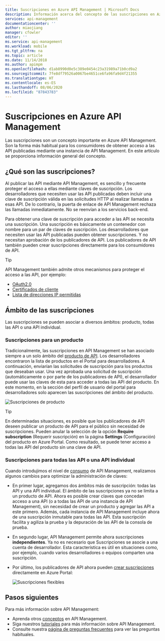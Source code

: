 ```yaml
---
title: Suscripciones en Azure API Management | Microsoft Docs
description: Información acerca del concepto de las suscripciones en Azure API Management. Los consumidores obtienen acceso a las API mediante suscripciones de Azure API Management.
services: api-management
documentationcenter: ''
author: miaojiang
manager: cfowler
editor: ''
ms.service: api-management
ms.workload: mobile
ms.tgt_pltfrm: na
ms.topic: article
ms.date: 11/14/2018
ms.author: apimpm
ms.openlocfilehash: d1ab8990d0e5c389e0454c23a31989a71b0cd9a2
ms.sourcegitcommit: 7fe8df79526a0067be4651ce6fa96fa9d4f21355
ms.translationtype: HT
ms.contentlocale: es-ES
ms.lasthandoff: 08/06/2020
ms.locfileid: "87843783"
---
```

# <a name="subscriptions-in-azure-api-management"></a>Suscripciones en Azure API Management

Las suscripciones son un concepto importante en Azure API Management. Son la forma más habitual para los consumidores de obtener acceso a las API publicadas mediante una instancia de API Management. En este artículo se proporciona información general del concepto.

## <a name="what-are-subscriptions"></a>¿Qué son las suscripciones?

Al publicar las API mediante API Management, es sencillo y frecuente proteger el acceso a ellas mediante claves de suscripción. Los desarrolladores que necesiten usar las API publicadas deben incluir una clave de suscripción válida en las solicitudes HTTP al realizar llamadas a esas API. De lo contrario, la puerta de enlace de API Management rechaza las llamadas inmediatamente. No se reenvían a los servicios back-end.

Para obtener una clave de suscripción para acceder a las API se necesita una suscripción. Una suscripción es básicamente un contenedor con nombre para un par de claves de suscripción. Los desarrolladores que necesiten usar las API publicadas pueden obtener suscripciones. Y no necesitan aprobación de los publicadores de API. Los publicadores de API también pueden crear suscripciones directamente para los consumidores de API.

> [!TIP]
> API Management también admite otros mecanismos para proteger el acceso a las API, por ejemplo:
> - [OAuth2.0](api-management-howto-protect-backend-with-aad.md)
> - [Certificados de cliente](api-management-howto-mutual-certificates-for-clients.md)
> - [Lista de direcciones IP permitidas](./api-management-access-restriction-policies.md#RestrictCallerIPs)

## <a name="scope-of-subscriptions"></a>Ámbito de las suscripciones

Las suscripciones se pueden asociar a diversos ámbitos: producto, todas las API o una API individual.

### <a name="subscriptions-for-a-product"></a>Suscripciones para un producto

Tradicionalmente, las suscripciones en API Management se han asociado siempre a un solo ámbito del [producto de API](api-management-terminology.md). Los desarrolladores encontraron la lista de productos en el Portal para desarrolladores. A continuación, enviarían las solicitudes de suscripción para los productos que deseaban usar. Una vez aprobada una solicitud de suscripción (automáticamente o por parte de los publicadores de API), el desarrollador puede usar las claves de esta para acceder a todas las API del producto. En este momento, en la sección del perfil de usuario del portal para desarrolladores solo aparecen las suscripciones del ámbito del producto. 

![Suscripciones de producto](./media/api-management-subscriptions/product-subscription.png)

> [!TIP]
> En determinadas situaciones, es posible que los publicadores de API deseen publicar un producto de API para el público sin necesidad de suscripciones. Pueden anular la selección de la opción **Require subscription** (Requerir suscripción) en la página **Settings** (Configuración) del producto en Azure Portal. Como resultado, se puede tener acceso a todas las API del producto sin una clave de API.

### <a name="subscriptions-for-all-apis-or-an-individual-api"></a>Suscripciones para todas las API o una API individual

Cuando introdujimos el nivel de [consumo](https://aka.ms/apimconsumptionblog) de API Management, realizamos algunos cambios para optimizar la administración de claves:
- En primer lugar, agregamos dos ámbitos más de suscripción: todas las API y una API individual. El ámbito de las suscripciones ya no se limita a un producto de API. Ahora es posible crear claves que concedan acceso a una API (o a todas las API de una instancia de API Management), sin necesidad de crear un producto y agregar las API a este primero. Además, cada instancia de API Management incluye ahora de una suscripción inmutable para todas las API. Esta suscripción facilita y agiliza la prueba y la depuración de las API de la consola de prueba.

- En segundo lugar, API Management permite ahora suscripciones **independientes**. Ya no es necesario que Suscripciones se asocie a una cuenta de desarrollador. Esta característica es útil en situaciones como, por ejemplo, cuando varios desarrolladores o equipos comparten una suscripción.

- Por último, los publicadores de API ahora pueden [crear suscripciones](api-management-howto-create-subscriptions.md) directamente en Azure Portal:

    ![Suscripciones flexibles](./media/api-management-subscriptions/flexible-subscription.png)

## <a name="next-steps"></a>Pasos siguientes
Para más información sobre API Management:

+ Aprenda otros [conceptos](api-management-terminology.md) en API Management.
+ Siga nuestros [tutoriales](import-and-publish.md) para más información sobre API Management.
+ Consulte nuestra [página de preguntas frecuentes](api-management-faq.md) para ver las preguntas habituales.

